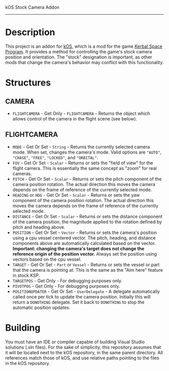 kOS Stock Camera Addon
**********************

# Description

This project is an addon for [kOS](https://github.com/KSP-KOS/KOS), which is a
mod for the game [Kerbal Space Program](https://kerbalspaceprogram.com/).  It
provides a method for controlling the game's stock camera position and
orientation.  The "stock" designation is important, as other mods that change
the camera's behavior may conflict with this functionality.

# Structures

## CAMERA

* `FLIGHTCAMERA` - Get Only - `FLIGHTCAMERA` - Returns the object which allows
control of the camera in the flight scene (see below).

## FLIGHTCAMERA

* `MODE` - Get Or Set - `String` - Returns the currently selected camera mode.
When set, changes the camera's mode.  Valid options are `"AUTO"`, `"CHASE"`,
`"FREE"`, `"LOCKED"`, and `"ORBITAL"`.
* `FOV` - Get Or Set - `Scalar` - Returns or sets the "field of view" for the
flight camera.  This is essentially the same concept as "zoom" for real cameras.
* `PITCH` - Get Or Set - `Scalar` - Returns or sets the pitch component of the
camera position rotation.  The actual direction this moves the camera depends on
the frame of reference of the currently selected mode.
* `HEADING` or `HDG` - Get Or Set - `Scalar` - Returns or sets the yaw component
of the camera position rotation.  The actual direction this moves the camera
depends on the frame of reference of the currently selected mode.
* `DISTANCE` - Get Or Set - `Scalar` - Returns or sets the distance component
of the camera position, the magnitude applied to the rotation defined by
pitch and heading above.
* `POSITION` - Get Or Set - `Vector` - Returns or sets the camera's position
using a cpu vessel centered vector.  The pitch, heading, and distance components
above are automatically calculated based on the vector.  **Important: changing
the camera's target does not change the reference origin of the position
vector.** Always set the position using vectors based on the cpu vessel.
* `TARGET` - Get Or Set - `Part` or `Vessel` - Returns or sets the vessel or
part that the camera is pointing at.  This is the same as the "Aim here" feature
in stock KSP.
* `TARGETPOS` - Get Only - For debugging purposes only.
* `PIVOTPOS` - Get Only - For debugging purposes only.
* `POSITIONUPDATER` - Get Or Set - `UserDelegate` - A delegate automatically
called once per tick to update the camera position.  Initially this will return
a `DONOTHING` delegate.  Set it back to `DONOTHING` to stop the automatic
position updates.

# Building

You must have an IDE or compiler capable of building Visual Studio solutions
(.sln files).  For the sake of simplicity, this repository assumes that it will
be located next to the kOS repository, in the same parent directory.  All
references match those of kOS, and use relative paths pointing to the files in
the kOS repository.
